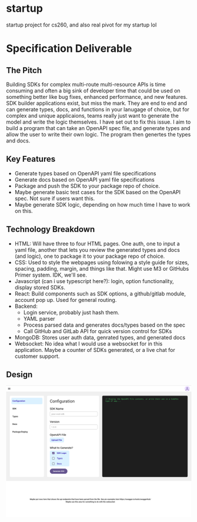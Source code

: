 # startup
startup project for cs260, and also real pivot for my startup lol

# Specification Deliverable

## The Pitch

Building SDKs for complex multi-route multi-resource APIs is time consuming and often a big sink of developer time that could be used on something better like bug fixes, enhanced performance, and new features. 
SDK builder applications exist, but miss the mark. They are end to end and can generate types, docs, and functions in your lanugage of choice, but for complex and unique applicaions, teams really just want to generate the model and write the logic themselves. I have set out to fix this issue. 
I aim to build a program that can take an OpenAPI spec file, and generate types and allow the user to write their own logic. The program then genertes the types and docs.

## Key Features

- Generate types based on OpenAPI yaml file specifications
- Generate docs based on OpenAPI yaml file specifications
- Package and push the SDK to your package repo of choice.
- Maybe generate basic test cases for the SDK based on the OpenAPI spec. Not sure if users want this.
- Maybe generate SDK logic, depending on how much time I have to work on this.

## Technology Breakdown

- HTML: Will have three to four HTML pages. One auth, one to input a yaml file, another that lets you review the generated types and docs (and logic), one to package it to your package repo of choice.
- CSS: Used to style the webpages using folowing a style guide for sizes, spacing, padding, margin, and things like that. Might use M3 or GitHubs Primer system. IDK, we'll see.
- Javascript (can i use typescript here?): login, option functionality, display stored SDKs.
- React: Build components such as SDK options, a github/gitlab module, account pop up. Used for general routing.
- Backend: 
    - Login service, probably just hash them.
    - YAML parser
    - Process parsed data and generates docs/types based on the spec
    - Call GitHub and GitLab API for quick version control for SDKs
- MongoDB: Stores user auth data, genrated types, and generated docs
- Websocket: No idea what I would use a websocket for in this application. Maybe a counter of SDKs generated, or a live chat for customer support.


## Design

![mock-design](design/startup_dashboard.png)
